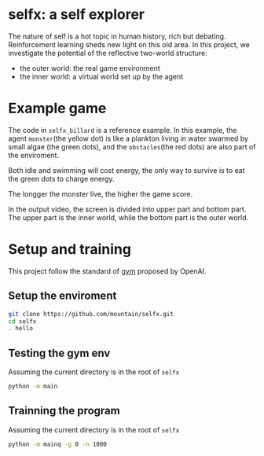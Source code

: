 # selfx: a self explorer

The nature of self is a hot topic in human history, rich but debating. Reinforcement learning sheds new light on this old area. In this project, we investigate the potential of the reflective two-world structure:
* the outer world: the real game environment
* the inner world: a virtual world set up by the agent

Example game
=============

The code in ``selfx_billard`` is a reference example. In this example, the agent ``monster``(the yellow dot)
is like a plankton living in water swarmed by small algae (the green dots), and the ``obstacles``(the red dots)
are also part of the enviroment.

Both idle and swimming will cost energy, the only way to survive is to eat the green dots to charge energy.

The longger the monster live, the higher the game score.

In the output video, the screen is divided into upper part and bottom part. The upper part is the inner world,
while the bottom part is the outer world.


Setup and training
===================
This project follow the standard of [gym](https://gym.openai.com/) proposed by OpenAI.

Setup the enviroment
--------------------

```bash
git clone https://github.com/mountain/selfx.git
cd selfx
. hello
```

Testing the gym env
--------------------
Assuming the current directory is in the root of ``selfx``

```bash
python -m main
```

Trainning the program
--------------------
Assuming the current directory is in the root of ``selfx``

```bash
python -m mainq -g 0 -n 1000
```


